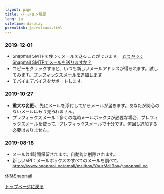 ```yaml
---
layout: page
title: バージョン履歴
lang: ja
sitetime: display
permalink: ja/release.html
---
```


### 2019-12-01

+ Snapmail SMTPを使ってメールを送ることができます。 <a target="_blank" href="https://www.snapmail.cc/blog/zh/2019/11/30/snapmail-smtp.html">どうやってSnapmail SMTPでメールを送りますか？</a>
+ コピーをクリックすると、いつも新しいメールアドレスが得られます。試してみます。<a target="_blank" href="https://www.snapmail.cc/#/addEmailBox">プレフィックスメールを追加します</a>
+ モバイルデバイスをサポートします。

### 2019-10-27

+ __重大な変更__:、先にメールを添付してからメールが届きます。あなたが関心のないメールはもう見られません。
+ プレフィックスメール：多くの臨時メールボックスが必要な場合、プレフィックスメールを使って、プレフィックスメールで十分です。何回も追加する必要はありません。

### 2019-08-18

+ メールは4時間保留されます。自動的に削除されます。
+ 新しいAPI：メールボックスのすべてのメールを調べて、<a target="_blank" href="https://www.snapmail.cc/email/mailbox/YourMailBox@snapmail.cc">https://www.snapmail.cc/email/mailbox/YourMailBox@snapmail.cc</a>

<a target="_blank" href="https://www.snapmail.cc"><i class="fa fa-envelope a"></i> 体験Snapmail </a>

<a href="https://www.snapmail.cc/blog/"><i class="fa fa-arrow-circle-left"></i> トップページに戻る </a>